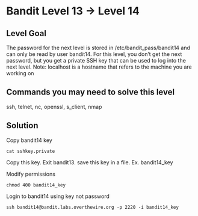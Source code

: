 # Bandit Level 13 → Level 14

## Level Goal

The password for the next level is stored in /etc/bandit_pass/bandit14 and can only be read by user bandit14. For this level, you don’t get the next password, but you get a private SSH key that can be used to log into the next level. Note: localhost is a hostname that refers to the machine you are working on

## Commands you may need to solve this level

ssh, telnet, nc, openssl, s_client, nmap

## Solution

Copy bandit14 key
```
cat sshkey.private
```

Copy this key. Exit bandit13.
save this key in a file. Ex. bandit14_key

Modify permissions
```
chmod 400 bandit14_key
```

Login to bandit14 using key not password
```
ssh bandit14@bandit.labs.overthewire.org -p 2220 -i bandit14_key
```
